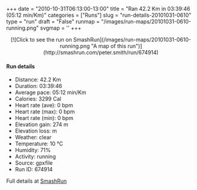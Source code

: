 +++
date = "2010-10-31T06:13:00-13:00"
title = "Ran 42.2 Km in 03:39:46 (05:12 min/Km)"
categories = ["Runs"]
slug = "run-details-20101031-0610"
type = "run"
draft = "False"
runmap = "/images/run-maps/20101031-0610-running.png"
svgmap = '<polyline points="52 60, 56 59, 55 57, 57 50, 55 45, 52 43, 46 36, 42 37, 40 33, 39 31, 34 30, 29 25, 27 25, 27 26, 25 23, 22 24, 19 24, 14 20, 5 28, 4 37, 3 42, 4 43, 5 47, 9 47, 8 50, 9 53, 0 66, 0 68, 2 68, 0 68, 0 65, 2 64, 3 64, 3 67, 6 69, 6 69, 11 71, 13 69, 14 67, 16 65, 17 65, 17 65, 16 66, 14 67, 16 70, 15 72, 25 71, 35 74, 44 74, 49 78, 53 79, 55 79, 61 77, 65 78, 68 76, 67 73, 67 72, 71 72, 74 71, 76 72, 77 74, 79 74, 82 75, 84 74, 89 76, 92 77, 96 76, 100 77, 99 77, 96 76, 93 77, 91 77, 83 74, 82 75, 79 74, 77 74, 76 72, 73 71, 71 72, 67 72, 68 76, 66 78, 61 77, 59 78, 53 79, 50 78, 44 74, 36 74, 21 70, 20 71, 18 71, 17 72, 15 72, 14 73, 12 72">'
+++



<!--more-->

<center>
[![Click to see the run on SmashRun](/images/run-maps/20101031-0610-running.png "A map of this run")](http://smashrun.com/peter.smith/run/674914)
</center>

#### Run details

* Distance: 42.2 Km
* Duration: 03:39:46
* Average pace: 05:12 min/Km
* Calories: 3299 Cal
* Heart rate (ave): 0 bpm
* Heart rate (max): 0 bpm
* Heart rate (min): 0 bpm
* Elevation gain: 274 m
* Elevation loss:  m
* Weather: clear
* Temperature: 10 &deg;C
* Humidity: 71%
* Activity: running
* Source: gpxfile
* Run ID: 674914

Full details at [SmashRun](http://smashrun.com/peter.smith/run/674914)